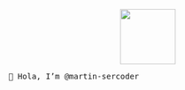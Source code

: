   <div align="center">  
    <img src="https://user-images.githubusercontent.com/102924131/161446410-01bb03cf-9a7a-4257-b9b2-69e09617d91d.svg" width=100>
  </div>
  
  <p>
    <samp>
    👋 Hola, I’m @martin-sercoder
    </samp>
  </p>
